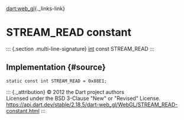 [dart:web\_gl](../../dart-web_gl/dart-web_gl-library){._links-link}

STREAM\_READ constant
=====================

::: {.section .multi-line-signature}
[int](../../dart-core/int-class) const STREAM\_READ
:::

Implementation {#source}
--------------

``` {.language-dart data-language="dart"}
static const int STREAM_READ = 0x88E1;
```

::: {._attribution}
© 2012 the Dart project authors\
Licensed under the BSD 3-Clause \"New\" or \"Revised\" License.\
<https://api.dart.dev/stable/2.18.5/dart-web_gl/WebGL/STREAM_READ-constant.html>
:::
